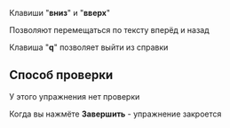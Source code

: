 Клавиши "**вниз**" и "**вверх**"

Позволяют перемещаться по тексту вперёд и назад

Клавиша "**q**" позволяет выйти из справки

## Способ проверки

У этого упражнения нет проверки

Когда вы нажмёте **Завершить** - упражнение закроется